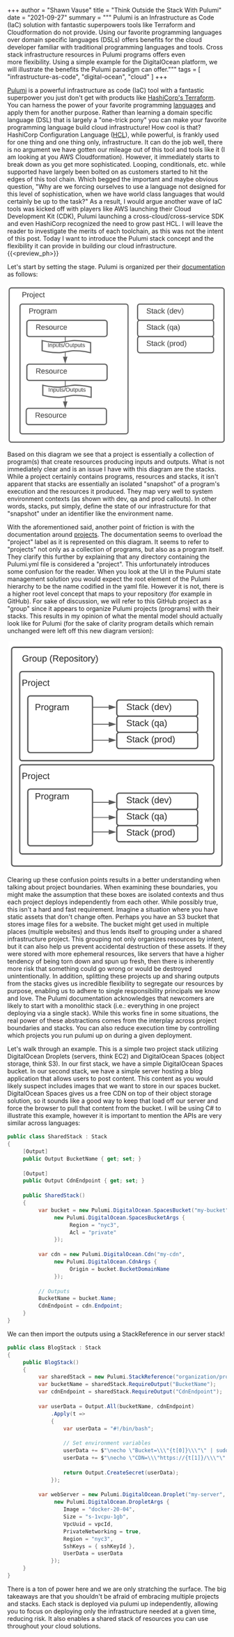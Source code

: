 +++
author = "Shawn Vause"
title = "Think Outside the Stack With Pulumi"
date = "2021-09-27"
summary = """
Pulumi is an Infrastructure as Code (IaC) solution with fantastic superpowers tools like Terraform and Cloudformation do not provide. Using our favorite programming languages \
over domain specific languages (DSLs) offers benefits for the cloud developer familiar with traditional programming languages and tools. Cross stack infrastructure resources in Pulumi programs offers even \
more flexibility. Using a simple example for the DigitalOcean platform, we will illustrate the benefits the Pulumi paradigm can offer."""
tags = [
    "infrastructure-as-code",
    "digital-ocean",
    "cloud"
]
+++

<a href="https://www.pulumi.com/" title="Pulumi" target="_blank">Pulumi</a> is a powerful infrastructure as code (IaC) tool with a fantastic superpower you just don't get with products like <a href="https://www.terraform.io/" title="Terraform" target="_blank">HashiCorp's Terraform</a>. You can harness the power of your favorite programming <a href="https://www.pulumi.com/docs/intro/languages/" title="Pulumi Languages" target="_blank">languages</a> and apply them for another purpose. Rather than learning a domain specific language (DSL) that is largely a "one-trick pony" you can make your favorite programming language build cloud infrastructure! How cool is that? HashiCorp Configuration Language (<a href="https://www.terraform.io/docs/language/syntax/configuration.html" title="HCL Syntax" target="_blank">HCL</a>), while powerful, is frankly used for one thing and one thing only, infrastructure. It can do the job well, there is no argument we have gotten our mileage out of this tool and tools like it (I am looking at you AWS Cloudformation). However, it immediately starts to break down as you get more sophisticated. Looping, conditionals, etc. while supported have largely been bolted on as customers started to hit the edges of this tool chain. Which begged the important and maybe obvious question, "Why are we forcing ourselves to use a language not designed for this level of sophistication, when we have world class languages that would certainly be up to the task?" As a result, I would argue another wave of IaC tools was kicked off with players like AWS launching their Cloud Development Kit (CDK), Pulumi launching a cross-cloud/cross-service SDK and even HashiCorp recognized the need to grow past HCL. I will leave the reader to investigate the merits of each toolchain, as this was not the intent of this post. Today I want to introduce the Pulumi stack concept and the flexibility it can provide in building our cloud infrastructure.
{{<preview_ph>}}

Let's start by setting the stage. Pulumi is organized per their <a href="https://www.pulumi.com/docs/intro/concepts/" title="Pulumi Architecture" target="_blank">documentation</a> as follows:
<br/><br/>
<img src="pulumi-arch.png" alt="Pulumi Architecture" style="display: block; margin: 0 auto" />

Based on this diagram we see that a project is essentially a collection of program(s) that create resources producing inputs and outputs. What is not immediately clear and is an issue I have with this diagram are the stacks. While a project certainly contains programs, resources and stacks, it isn't apparent that stacks are essentially an isolated "snapshot" of a program's execution and the resources it produced. They map very well to system environment contexts (as shown with dev, qa and prod callouts). In other words, stacks, put simply, define the state of our infrastructure for that "snapshot" under an identifier like the environment name. 

With the aforementioned said, another point of friction is with the documentation around <a href="https://www.pulumi.com/docs/intro/concepts/project/" title="Pulumi Projects" target="_blank">projects</a>. The documentation seems to overload the "project" label as it is represented on this diagram. It seems to refer to "projects" not only as a collection of programs, but also as a program itself. They clarify this further by explaining that any directory containing the ​Pulumi.yml file is considered a "project". This unfortunately introduces some confusion for the reader. When you look at the UI in the Pulumi state management solution you would expect the root element of the Pulumi hierarchy to be the name codified in the yaml file. However it is not, there is a higher root level concept that maps to your repository (for example in GitHub). For sake of discussion, we will refer to this GitHub project as a "group" since it appears to organize Pulumi projects (programs) with their stacks. This results in my opinion of what the mental model should actually look like for Pulumi (for the sake of clarity program details which remain unchanged were left off this new diagram version):
<br/><br/>
<img src="pulumi-actual.png" alt="Pulumi Actual Architecture" style="display: block; margin: 0 auto; length: 600px; width: 500px" />

Clearing up these confusion points results in a better understanding when talking about project boundaries. When examining these boundaries, you might make the assumption that these boxes are isolated contexts and thus each project deploys independently from each other. While possibly true, this isn't a hard and fast requirement. Imagine a situation where you have static assets that don't change often. Perhaps you have an S3 bucket that stores image files for a website. The bucket might get used in multiple places (multiple websites) and thus lends itself to grouping under a shared infrastructure project. This grouping not only organizes resources by intent, but it can also help us prevent accidental destruction of these assets. If they were stored with more ephemeral resources, like servers that have a higher tendency of being torn down and spun up fresh, then there is inherently more risk that something could go wrong or would be destroyed unintentionally. In addition, splitting these projects up and sharing outputs from the stacks gives us incredible flexibility to segregate our resources by purpose, enabling us to adhere to single responsibility principals we know and love. The Pulumi documentation acknowledges that newcomers are likely to start with a monolithic stack (i.e.: everything in one project deploying via a single stack). While this works fine in some situations, the real power of these abstractions comes from the interplay across project boundaries and stacks. You can also reduce execution time by controlling which projects you run ​pulumi up​ on during a given deployment.

Let's walk through an example. This is a simple two project stack utilizing DigitalOcean Droplets (servers, think EC2) and DigitalOcean Spaces (object storage, think S3). In our first stack, we have a simple DigitalOcean Spaces bucket. In our second stack, we have a simple server hosting a blog application that allows users to post content. This content as you would likely suspect includes images that we want to store in our spaces bucket. DigitalOcean Spaces gives us a free CDN on top of their object storage solution, so it sounds like a good way to keep that load off our server and force the browser to pull that content from the bucket. I will be using C# to illustrate this example, however it is important to mention the APIs are very similar across languages:

```csharp
public class SharedStack : Stack
{
     [Output]​
     public Output BucketName { get; set; }

     [Output]
     public Output CdnEndpoint { get; set; }
​
     public SharedStack()
     {
          var bucket = new Pulumi.DigitalOcean.SpacesBucket("my-bucket", 
               new Pulumi.DigitalOcean.SpacesBucketArgs {
                    Region = "nyc3",
                    Acl = "private"​
​               });

          var cdn = new Pulumi.DigitalOcean.Cdn("my-cdn", 
               new Pulumi.DigitalOcean.CdnArgs​ {
                    Origin = bucket.BucketDomainName​
               });​
​
          // Outputs​
          BucketName = bucket.Name;
          CdnEndpoint = cdn.Endpoint;​​
     }​
}
```

We can then import the outputs using a StackReference in our server stack!

```csharp
public class BlogStack : Stack
{
​     public BlogStack()
     {
          var sharedStack = new Pulumi.StackReference("organization/project/environment");​
          var bucketName = sharedStack.RequireOutput("BucketName");
          var cdnEndpoint = sharedStack.RequireOutput("CdnEndpoint");

          var userData = Output.All(bucketName, cdnEndpoint)
              .Apply(t =>
              {
                  var userData = "#!/bin/bash";

                  // Set environment variables
                  userData += $"\necho \"Bucket=\\\"{t[0]}\\\"\" | sudo tee -a /etc/environment";
                  userData += $"\necho \"CDN=\\\"https://{t[1]}/\\\"\" | sudo tee -a /etc/environment";

                  return Output.CreateSecret(userData);
              });

          var webServer = new Pulumi.DigitalOcean.Droplet("my-server", 
               new Pulumi.DigitalOcean.DropletArgs {
                  Image = "docker-20-04",
                  Size = "s-1vcpu-1gb",
                  VpcUuid = vpcId,
                  PrivateNetworking = true,
                  Region = "nyc3",
                  SshKeys = { sshKeyId },
                  UserData = userData
              });
     }​
}​
```

There is a ton of power here and we are only stratching the surface. The big takeaways are that you shouldn't be afraid of embracing multiple projects and stacks. Each stack is deployed via pulumi up independently, allowing you to focus on deploying only the infrastructure needed at a given time, reducing risk. It also enables a shared stack of resources you can use throughout your cloud solutions.
